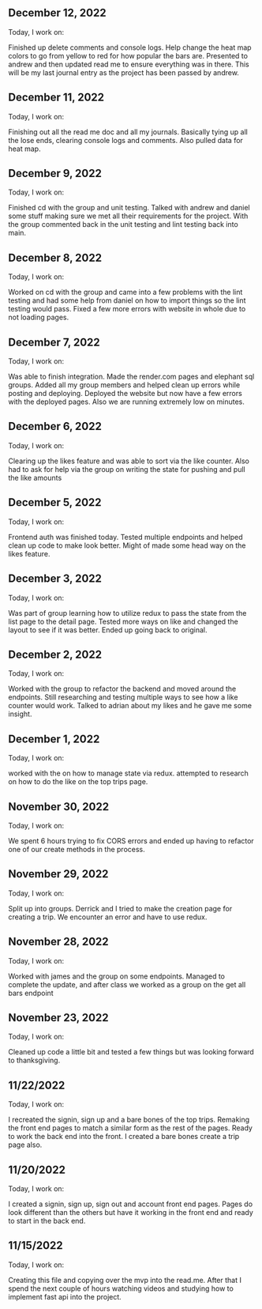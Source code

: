 ## December 12, 2022

Today, I work on:

Finished up delete comments and console logs. Help change the heat map colors to go from yellow to red for how popular the bars are. Presented to andrew and then updated read me to ensure everything was in there. This will be my last journal entry as the project has been passed by andrew.

## December 11, 2022

Today, I work on:

Finishing out all the read me doc and all my journals. Basically tying up all the lose ends, clearing console logs and comments. Also pulled data for heat map.

## December 9, 2022

Today, I work on:

Finished cd with the group and unit testing. Talked with andrew and daniel some stuff making sure we met all their requirements for the project. With the group commented back in the unit testing and lint testing back into main.

## December 8, 2022

Today, I work on:

Worked on cd with the group and came into a few problems with the lint testing and had some help from daniel on how to import things so the lint testing would pass. Fixed a few more errors with website in whole due to not loading pages.

## December 7, 2022

Today, I work on:

Was able to finish integration. Made the render.com pages and elephant sql groups. Added all my group members and helped clean up errors while posting and deploying. Deployed the website but now have a few errors with the deployed pages. Also we are running extremely low on minutes.

## December 6, 2022

Today, I work on:

Clearing up the likes feature and was able to sort via the like counter. Also had to ask for help via the group on writing the state for pushing and pull the like amounts

## December 5, 2022

Today, I work on:

Frontend auth was finished today. Tested multiple endpoints and helped clean up code to make look better. Might of made some head way on the likes feature.

## December 3, 2022

Today, I work on:

Was part of group learning how to utilize redux to pass the state from the list page to the detail page. Tested more ways on like and changed the layout to see if it was better. Ended up going back to original.

## December 2, 2022

Today, I work on:

Worked with the group to refactor the backend and moved around the endpoints. Still researching and testing multiple ways to see how a like counter would work. Talked to adrian about my likes and he gave me some insight.

## December 1, 2022

Today, I work on:

worked with the on how to manage state via redux. attempted to research on how to do the like on the top trips page.

## November 30, 2022

Today, I work on:

 We spent 6 hours trying to fix CORS errors and ended up having to refactor one of our create methods in the process.

## November 29, 2022

Today, I work on:

Split up into groups. Derrick and I tried to make the creation page for creating a trip. We encounter an error and have to use redux.

## November 28, 2022

Today, I work on:

Worked with james and the group on some endpoints. Managed to complete the update, and after class we worked as a group on the get all bars endpoint

## November 23, 2022

Today, I work on:

Cleaned up code a little bit and tested a few things but was looking forward to thanksgiving.

## 11/22/2022

Today, I work on:

I recreated the signin, sign up and a bare bones of the top trips. Remaking the front end pages to match a similar form as the rest of the pages. Ready to work the back end into the front. I created a bare bones create a trip page also.

## 11/20/2022

Today, I work on:

I created a signin, sign up, sign out and account front end pages. Pages do look different than the others but have it working in the front end and ready to start in the back end.

## 11/15/2022

Today, I work on:

Creating this file and copying over the mvp into the read.me. After that I spend the next couple of hours watching videos and studying how to implement fast api into the project.
